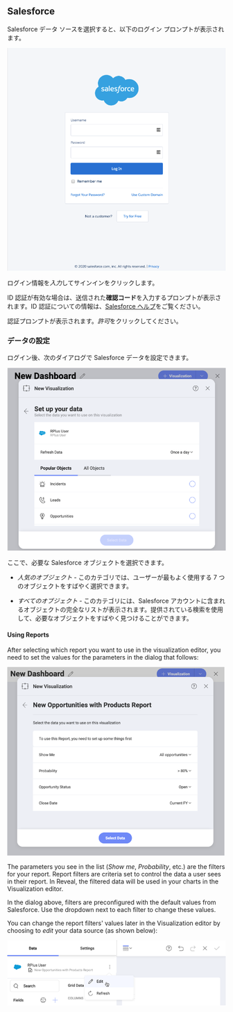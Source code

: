 ## Salesforce

Salesforce データ ソースを選択すると、以下のログイン プロンプトが表示されます。

![Salesforce login prompt](images/salesforce-login-prompt.png)

ログイン情報を*入力*してサインインをクリックします。

ID 認証が有効な場合は、送信された**確認コード**を入力するプロンプトが表示されます。ID 認証についての情報は、[Salesforce ヘルプ](https://help.salesforce.com/articleView?id=security_activation_about.htm&type=5)をご覧ください。

認証プロンプトが表示されます。*許可*をクリックしてください。

### データの設定

ログイン後、次のダイアログで Salesforce データを設定できます。

![Set up your data dialog](images/set-up-data-salesforce.png)

ここで、必要な Salesforce オブジェクトを選択できます。

  - *人気のオブジェクト* - このカテゴリでは、ユーザーが最もよく使用する 7 つのオブジェクトをすばやく選択できます。

  - *すべてのオブジェクト* - このカテゴリには、Salesforce アカウントに含まれるオブジェクトの完全なリストが表示されます。提供されている検索を使用して、必要なオブジェクトをすばやく見つけることができます。

#### Using Reports

After selecting which report you want to use in the visualization editor, you need to set the values for the parameters in the dialog that follows:

![A dialog showing filters from Salesforce to be configured](images/filters-set-dialog.png)

The parameters you see in the list (_Show me_, _Probability_, etc.) are the filters for your report. Report filters are criteria set to control the data a user sees in their report. In Reveal, the filtered data will be used in your charts in the Visualization editor.

In the dialog above, filters are preconfigured with the default values from Salesforce. Use the dropdown next to each filter to change these values.

You can change the report filters' values later in the Visualization editor by choosing to _edit_ your data source (as shown below):

![Edit your data source in the Visualization editor](images/edit-salesforce-data-source.png)